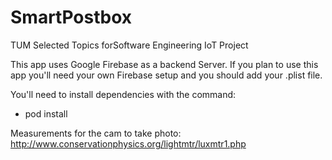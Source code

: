 # SmartPostbox
TUM Selected Topics forSoftware Engineering IoT Project

This app uses Google Firebase as a backend Server. If you plan to use this app you'll need your own Firebase setup and you should add your .plist file.

You'll need to install dependencies with the command:
- pod install

Measurements for the cam to take photo:
http://www.conservationphysics.org/lightmtr/luxmtr1.php
